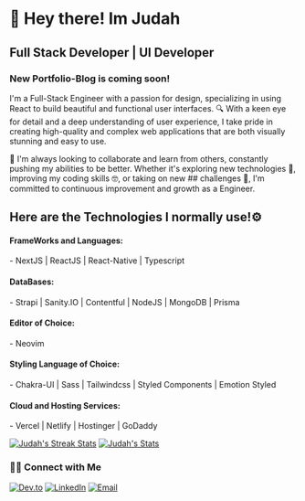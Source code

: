 <h1>👋 Hey there! Im Judah</h1>

<h2> Full Stack Developer | UI Developer </h2>
<h3>New Portfolio-Blog is coming soon!</h3>

 I'm a Full-Stack Engineer with a passion for design, specializing in using React to build beautiful and functional user interfaces. 🔍 With a keen eye for detail and a deep understanding of user experience, I take pride in creating high-quality and complex web applications that are both visually stunning and easy to use.

🤝 I'm always looking to collaborate and learn from others, constantly pushing my abilities to be better. Whether it's exploring new technologies 🚀, improving my coding skills 🤓, or taking on new ## challenges 💪, I'm committed to continuous improvement and growth as a Engineer.

<h2>Here are the Technologies I normally use!⚙️</h2>

<h4>FrameWorks and Languages:  </h4>
- NextJS | ReactJS | React-Native | Typescript
<h4>DataBases: </h4>
- Strapi | Sanity.IO | Contentful | NodeJS | MongoDB | Prisma
<h4>Editor of Choice: </h4>
- Neovim 
<h4>Styling Language of Choice: </h4>
- Chakra-UI | Sass | Tailwindcss | Styled Components | Emotion Styled
<h4>Cloud and Hosting Services:</h4>
- Vercel | Netlify | Hostinger | GoDaddy


[![Judah's Streak Stats](https://github-readme-streak-stats.herokuapp.com/?user=judahsullivan&)](https://github.com/judahsullivan)
[![Judah's Stats](https://github-readme-stats.vercel.app/api?username=judahsullivan&show_icons=true)](https://github.com/judahsullivan)


<h3> 🤝🏻 Connect with Me </h3>

<p>
<a href="https://dev.to/judahsullivan"><img alt="Dev.to" src="https://img.shields.io/badge/Dev.to-gray?style=flat-square&logo=dev-to"></a>  
<a href="https://www.linkedin.com/in/judahsullivan/"><img alt="LinkedIn" src="https://img.shields.io/badge/LinkedIn-gray?style=flat-square&logo=linkedin"></a>
<a href="mailto:judahsullivan.dev"><img alt="Email" src="https://img.shields.io/badge/judahsullivan.dev@gmail.com-blue?style=flat-square&logo=gmail"></a>
</p>




